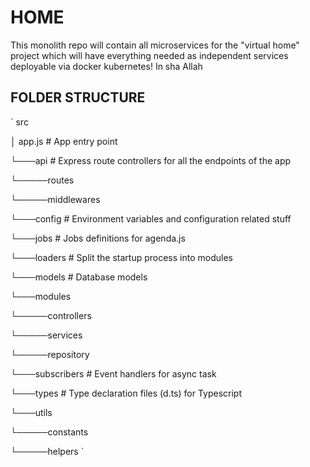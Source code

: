 # HOME

This monolith repo will contain all microservices for the "virtual home" project which will have everything needed as independent services deployable via docker kubernetes! In sha Allah

## FOLDER STRUCTURE
`
src

│ app.js # App entry point

└───api # Express route controllers for all the endpoints of the app

└─────routes

└─────middlewares

└───config # Environment variables and configuration related stuff

└───jobs # Jobs definitions for agenda.js

└───loaders # Split the startup process into modules

└───models # Database models

└───modules

└─────controllers

└─────services

└─────repository

└───subscribers # Event handlers for async task

└───types # Type declaration files (d.ts) for Typescript

└───utils

└─────constants

└─────helpers
`
